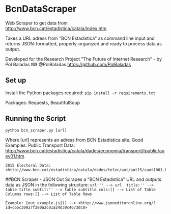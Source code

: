 # BcnDataScraper
Web Scraper to get data from http://www.bcn.cat/estadistica/catala/index.htm 

Takes a URL adress from "BCN Estadística" as command line input and returns JSON-formatted, properly-organized and ready to process data as output.

Developed for the Research Project "The Future of Internet Research" - by Pol Baladas ⌨
@PolBaladas <https://github.com/PolBaladas>

## Set up
Install the Python packages required:
``` pip install -r requirements.txt ```

Packages: Requests, BeautifulSoup

## Running the Script
``` python bcn_scraper.py [url] ```

Where [url] represents an adress from BCN Estadística site.
Good Examples:
	Public Transport Data: <http://www.bcn.cat/estadistica/catala/dades/economia/transport/tpublic/auev01.htm>

	2015 Electoral Data: <http://www.bcn.cat/estadistica/catala/dades/telec/aut/aut15/caut1001.htm>



##BCN Scraper - JSON Out
	Scrapes a "BCN Estadistica" URL and outputs data as JSON in the following structure: 
		```
		url:'' --> url 
		title:'' --> table title
		subtit:'' --> table subtitle
		cols:[] --> List of Table Columns
		rows:[] --> List of Table Rows
		```

	Example: [out_example.js]() --> <http://www.jsoneditoronline.org/?id=c65c30927f280a2c01a24d30c4673dc8>